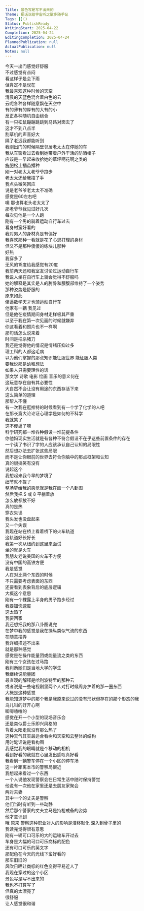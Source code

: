 ```yaml
---      
Title: 景色写是写不出来的      
Theme: 把话说给宇宙听之散步随手记      
Tags: []()      
Status: PublishReady      
WritingStart: 2025-04-22      
Completion: 2025-04-24      
EditingCompletion: 2025-04-24      
PlannedPublication: null      
ActualPublication: null      
Notes: null      
---          
```

今天一出门感觉好舒服        
不过感觉有点闷        
看这样子是会下雨        
但肯定不是现在          
我最喜欢这种时候的天空        
清晨的天蓝色混合着白色的云        
云呢各种各样随意飘在天空中        
有的薄有的厚有的大有的小        
反正各种随机自由组合          
有一只松鼠蹦蹦跳跳到马路对面去了        
这才不到八点半        
割草机的声音好大        
隔了老远我都能听到          
我刚出门的时候隔壁邻居老太太在停她的车        
我从车窗看过去看到她带着户外干活的防晒帽子        
应该是一早起来收拾她的草坪啊花啊之类的        
施肥松土插苗播种          
刚一对老太太老爷爷跑步        
老太太还给我招了手        
我点头微笑回应        
说是老爷爷老太太不准确        
感觉是60左右吧        
噢 那也算老头老太太了          
那老爷爷我见过好几次        
每次见他是一个人跑          
刚有一个男的骑着运动自行车过去        
看身材蛮好看的        
我对男人的身材真是有偏好        
我喜欢那种一看就是花了心思打理的身材        
但又不是那种傻傻的练块儿那种          
好热        
我穿多了        
无风的15度给我感觉有20度          
我前两天还和我室友讨论过运动自行车        
我说人坐在自行车上骑会觉得不舒服吗        
她的解释是其实是人的胯骨和腰腹部维持了一个姿势        
那种姿势是舒服的        
原来如此          
傻逼数学天才也骑运动自行车        
他家有一辆 我见过        
但是他在疫情期间身材走样极其严重        
以至于我在第一次见面的时候就嫌弃        
你这看着和照片也不一样啊          
那句话怎么说来着        
时间是把杀猪刀        
我还是觉得他的情况是情绪压抑过多        
理工科的人都这毛病        
以为他们掌握的那点知识能征服世界 能征服人类        
要我说那是幼稚想法        
如果人只需要理性的话        
那文学 诗歌 电影 绘画 音乐的意义何在        
这玩意存在自有其必要性        
大自然不会让没有用途的东西存活下来        
这么简单的道理        
那帮人不懂          
有一次我在逛推特的时候看到有一个学了化学的人吧        
在那长篇大论论证心理学是如何的不科学        
我就笑了        
这不傻逼了嘛        
科学研究都一堆各种假设一堆前提条件        
你他妈现实生活就是有各种不符合假设不在乎这些前置条件的存在        
一个读了书识了字的人应该承认自己认知的局限性        
然后想办法去扩张这些局限        
而不是让你眼前的世界去符合你脑中的那点框架和认知        
真的很搞笑有没有          
说起这个        
我想起来我今早的梦境了        
细节就不提了        
整场梦给我的感觉就是我在画一个八卦图        
然后我把 S 或 8 平躺着放        
怎么放都放不好          
真的是热        
穿衣失误        
我头发也没盘起来        
又一个失误        
我现在站在桥上看着桥下的火车轨道        
这轨道好长好长        
我第一次从纽约到这里来面试        
坐的就是火车          
我朋友老说美国的火车不方便        
没有中国的高铁方便        
我是感觉        
人在对比两个东西的时候        
不只需要考虑表面的东西        
还要看到表象背后的底层逻辑        
大概这个意思          
刚有一个裸露上半身的男子跑步经过        
我要加快速度        
这太热了        
我要回家          
我还想把我的那八卦图说完        
在梦中我的感觉是我在操纵类似气流的东西        
在随意摆弄        
我详细描述不出来        
就是那种感觉        
感觉是在操作能量团或能量流之类的东西          
刚有三个女孩在过马路        
我判断她们是当地大学的学生          
我继续说能量团        
最直观的解释是哈利波特里的那种云        
或者说是一些电视剧里两个人对打时候周身护着的那一圈东西        
大概是这种感觉        
我能知道梦中的那个我是我原来说过的没有形状但存在的那个形态的我          
鸟儿叫的好开心啊        
唧唧喳喳的        
感觉在开一个小型的现场音乐会        
还是类似爵士乐即兴风格的        
背着太阳走就没有那么热了          
这种天气其实最适合看树和天空和云整体的结构        
用时髦话说是看构图        
我感觉我的眼睛就是个移动的相机        
看到好看的我就在心里发出感叹真好看          
我看到一辆警车停在一个小区的停车场          
这一片距离本市的警察局很近          
我想起来看过一个东西        
一个人说他发现警察会在日常生活中随时保持警觉        
他说有一次他在家里还是去朋友家聚会        
两对夫妻        
其中一个的丈夫是警察        
他们当时有听到一些动静        
然后那个警察的丈夫立马是持枪戒备的姿势        
他才意识到        
哦 原来 警察这种职业对人的影响是潜移默化 深入到骨子里的        
我读完觉得很有意思          
刚有一辆可口可乐的大的运输车开过去        
车身是大幅的可口可乐商标的配色        
还有可口可乐的英文字        
那配色在今天的光线下蛮好看的        
那车旧旧的        
风吹日晒让商标的红色变得平易近人了          
我现在穿过的这个小区        
景色写是写不出来的        
我也不打算写了        
但真的太漂亮了        
很舒服        
让人感觉很和谐          
      